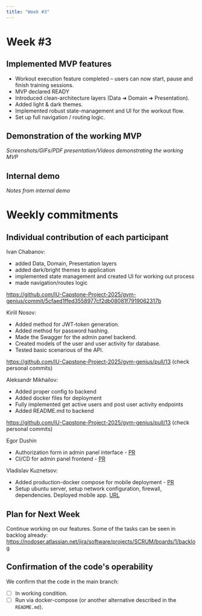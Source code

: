 ```yaml
---
title: "Week #3"
---
```


# **Week #3**

## Implemented MVP features

 - Workout execution feature completed – users can now start, pause and finish training sessions.
 - MVP declared READY
 - Introduced clean-architecture layers (Data ➜ Domain ➜ Presentation).
 - Added light & dark themes.
 - Implemented robust state-management and UI for the workout flow.
 - Set up full navigation / routing logic.

## Demonstration of the working MVP

*Screenshots/GIFs/PDF presentation/Videos demonstrating the working MVP*

## Internal demo

*Notes from internal demo*

# Weekly commitments

## Individual contribution of each participant

Ivan Chabanov:
- added Data, Domain, Presentation layers
- added dark/bright themes to application
- implemented state management and created UI for working out process
- made navigation/routes logic

https://github.com/IU-Capstone-Project-2025/gym-genius/commit/5cfaed1ffed3558977cf2db08081f7919062317b

Kirill Nosov:
- Added method for JWT-token generation.
- Added method for password hashing.
- Made the Swagger for the admin panel backend.
- Created models of the user and user activity for database.
- Tested basic scenarious of the API.

https://github.com/IU-Capstone-Project-2025/gym-genius/pull/13 (check personal commits)

Aleksandr Mikhailov:
- Added proper config to backend
- Added docker files for deployment
- Fully implemented get active users and post user activity endpoints
- Added README.md to backend

https://github.com/IU-Capstone-Project-2025/gym-genius/pull/13 (check personal commits)

Egor Dushin
- Authorization form in admin panel interface - [PR](https://github.com/IU-Capstone-Project-2025/gym-genius/pull/14)
- CI/CD for admin panel frontend - [PR](https://github.com/IU-Capstone-Project-2025/gym-genius/pull/15)

Vladislav Kuznetsov:
- Added production-docker compose for mobile deployment - [PR](https://github.com/IU-Capstone-Project-2025/gym-genius/pull/16)
- Setup ubuntu server, setup network configuration, firewall, dependencies. Deployed mobile app. [URL](http://213.171.25.183/)


## Plan for Next Week

Continue working on our features. Some of the tasks can be seen in backlog already:
https://nodoser.atlassian.net/jira/software/projects/SCRUM/boards/1/backlog

## Confirmation of the code's operability

We confirm that the code in the main branch:
- [ ] In working condition.
- [ ] Run via docker-compose (or another alternative described in the `README.md`).
